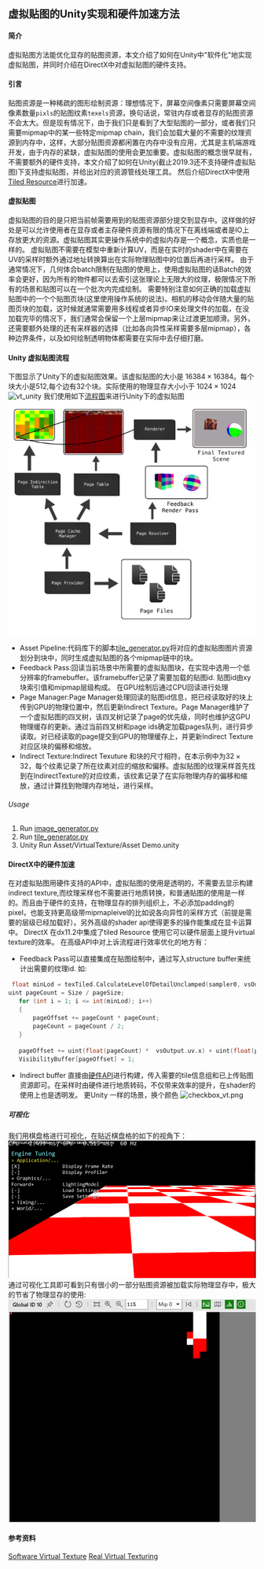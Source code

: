## 虚拟贴图的Unity实现和硬件加速方法
#### 简介
虚拟贴图方法能优化显存的贴图资源，本文介绍了如何在Unity中"软件化"地实现虚拟贴图，并同时介绍在DirectX中对虚拟贴图的硬件支持。
#### 引言
贴图资源是一种稀疏的图形绘制资源：理想情况下，屏幕空间像素只需要屏幕空间像素数量`pixls`的贴图纹素`texels`资源，换句话说，常驻内存或者显存的贴图资源不会太大。但是现有情况下，由于我们只是看到了大型贴图的一部分，或者我们只需要mipmap中的某一些特定mipmap chain，我们会加载大量的不需要的纹理资源到内存中，这样，大部分贴图资源都闲置在内存中没有应用，尤其是主机端游戏开发，由于内存的紧缺，虚拟贴图的使用会更加重要。虚拟贴图的概念很早就有，不需要额外的硬件支持，本文介绍了如何在Unity(截止2019.3还不支持硬件虚拟贴图)下支持虚拟贴图，并给出对应的资源管线处理工具。 然后介绍DirectX中使用[Tiled Resource](https://docs.microsoft.com/en-us/windows/win32/direct3d11/tiled-resources)进行加速。


#### 虚拟贴图
虚拟贴图的目的是只把当前帧需要用到的贴图资源部分提交到显存中。这样做的好处是可以允许使用者在显存或者主存硬件资源有限的情况下在离线端或者是IO上存放更大的资源。虚拟贴图其实更操作系统中的虚拟内存是一个概念，实质也是一样的。
虚拟贴图不需要在模型中重新计算UV，而是在实时的shader中在需要在UV的采样时额外通过地址转换算出在实际物理贴图中的位置后再进行采样。
由于通常情况下，几何体合batch限制在贴图的使用上，使用虚拟贴图的话Batch的效率会更好，因为所有的物件都可以去索引这张理论上无限大的纹理，极限情况下所有的场景和贴图可以在一个批次内完成绘制。
需要特别注意如何正确的加载虚拟贴图中的一个个贴图页块(这里使用操作系统的说法)。相机的移动会伴随大量的贴图页块的加载，这时候就通常需要用多线程或者异步IO来处理文件的加载，在没加载完毕的情况下，我们通常会保留一个上层mipmap来让过渡更加顺滑。另外，还需要额外处理的还有采样器的选择（比如各向异性采样需要多层mipmap），各种边界条件，以及如何绘制透明物体都需要在实际中去仔细打磨。

#### Unity 虚拟贴图流程
下图显示了Unity下的虚拟贴图效果。该虚拟贴图的大小是 $16384\times16384$。每个块大小是$512$,每个边有$32$个块。实际使用的物理显存大小小于 $1024 \times 1024$
![vt_unity](https://github.com/sienaiwun/publicImgs/blob/master/imgs/VirtualTexture/virutal_texture.gif?raw=true)
我们使用如下[流程图](https://computergraphics.stackexchange.com/questions/1768/how-can-virtual-texturing-actually-be-efficient)来进行Unity下的虚拟贴图
![virtual_texture_pipeline.png](https://github.com/sienaiwun/publicImgs/blob/master/imgs/VirtualTexture/virtual_texture_pipeline.png?raw=true)
* Asset Pipeline:代码库下的脚本[tile_generator.py](https://github.com/sienaiwun/Unity_TilesResource/blob/master/Assets/tiles_generator.py)将对应的虚拟贴图图片资源划分到块中，同时生成虚拟贴图的各个mipmap链中的块。
* Feedback Pass:回读当前场景中所需要的虚拟贴图块，在实现中选用一个低分辨率的framebuffer。该framebuffer记录了需要加载的贴图id. 贴图id由xy块索引值和mipmap层级构成。 在GPU绘制后通过CPU回读进行处理
* Page Manager:Page Manager处理回读的贴图id信息，把已经读取好的块上传到GPU的物理位置中，然后更新Indirect Texture。Page Manager维护了一个虚拟贴图的四叉树，该四叉树记录了page的优先级，同时也维护这GPU物理缓存的更新。通过当前四叉树和page ids确定加载pages队列，进行异步读取。对已经读取的page提交到GPU的物理缓存上，并更新Indirect Texture对应区块的偏移和缩放。
* Indirect Texture:Indirect Texuture 和块的尺寸相符，在本示例中为$32 \times 32$，每个纹素记录了所在纹素对应的缩放和偏移。虚拟贴图的纹理采样首先找到在IndirectTexture的对应纹素，该纹素记录了在实际物理内存的偏移和缩放，通过计算找到物理内存地址，进行采样。

###### Usage
1. Run [image_generator.py](https://github.com/sienaiwun/Unity_TilesResource/blob/master/Assets/image_generator.py)
2. Run [tile_generator.py](https://github.com/sienaiwun/Unity_TilesResource/blob/master/Assets/tiles_generator.py)
3. Unity Run Asset/VirtualTexture/Asset Demo.unity
#### DirectX中的硬件加速
在对虚拟贴图用硬件支持的API中，虚拟贴图的使用是透明的，不需要去显示构建indirect texture,而纹理采样也不需要进行地质转换，和普通贴图的使用是一样的。而且由于硬件的支持，在物理显存的排列组织上，不必添加padding的pixel，也能支持更高级带mipmapleivel的比如说各向异性的采样方式（前提是需要的层级已经加载好）。另外高级的shader api使得更多的操作能集成在显卡运算中。
DirectX 在dx11.2中集成了tiled Resource 使用它可以硬件层面上提升virtual texture的效率。
在高级API中对上诉流程进行效率优化的地方有：
* Feedback Pass可以直接集成在贴图绘制中，通过写入structure buffer来统计出需要的纹理id.
如:
```cpp
 float minLod = texTiled.CalculateLevelOfDetailUnclamped(sampler0, vsOutput.uv);
uint pageCount = Size / pageSize;
   for (int i = 1; i <= int(minLod); i++)
   {
       pageOffset += pageCount * pageCount;
       pageCount = pageCount / 2;
   }

   pageOffset += uint(float(pageCount) *  vsOutput.uv.x) + uint(float(pageCount) *  vsOutput.uv.y) * pageCount;
   VisibilityBuffer[pageOffset] = 1;
```
* Indirect buffer 直接由[硬件API](https://docs.microsoft.com/en-us/windows/win32/api/d3d11_2/nf-d3d11_2-id3d11devicecontext2-updatetilemappings)进行构建，传入需要的tile信息组和已上传贴图资源即可。在采样时由硬件进行地质转码，不仅带来效率的提升，在shader的使用上也是透明发。
更Unity 一样的场景，换个颜色
![checkbox_vt.png](https://github.com/sienaiwun/publicImgs/blob/master/imgs/VirtualTexture/virtual_texture_dx12.gif?raw=true)
##### 可视化
我们用棋盘格进行可视化，在贴近棋盘格的如下的视角下：
![checkbox_vt.png](https://github.com/sienaiwun/publicImgs/blob/master/imgs/VirtualTexture/checkbox_vt.png?raw=true)
通过可视化工具即可看到只有很小的一部分贴图资源被加载实际物理显存中，极大的节省了物理显存的使用:
![mip_chain.gif](https://github.com/sienaiwun/publicImgs/blob/master/imgs/VirtualTexture/mip_chain.gif?raw=true)


#### 参考资料
[Software Virtual Texture](http://www.mrelusive.com/publications/papers/Software-Virtual-Textures.pdf)
[Real Virtual Texturing](https://developer.nvidia.com/sites/default/files/akamai/gameworks/events/gdc14/GDC_14_Real%20Virtual%20Texturing%20-%20Taking%20Advantage%20of%20DirectX%2011.2%20Tiled%20Resources.pdf)
